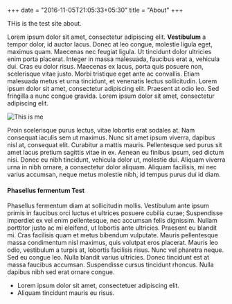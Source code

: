 +++
date = "2016-11-05T21:05:33+05:30"
title = "About"
+++
<!-- <embed type="text/html" src="https://photos.morreene.com/" style="width:100%;height:100vh;"> -->
<!-- <embed type="text/html" src="https://photos.morreene.com/" width="800" height="500"> -->

THis is the test site about.

Lorem ipsum dolor sit amet, consectetur adipiscing elit. **Vestibulum** a tempor dolor, id auctor lacus. Donec at leo congue, molestie ligula eget, maximus quam. Maecenas nec feugiat ligula. Ut tincidunt dolor ultricies enim porta placerat. Integer in massa malesuada, faucibus erat a, vehicula dui. Cras eu dolor risus. Maecenas ex lacus, porta quis posuere non, scelerisque vitae justo. Morbi tristique eget ante ac convallis. Etiam malesuada metus et urna tincidunt, et venenatis lectus sollicitudin. Lorem ipsum dolor sit amet, consectetur adipiscing elit. Praesent at odio leo. Sed fringilla a nunc congue gravida. Lorem ipsum dolor sit amet, consectetur adipiscing elit.

![This is me][1]

Proin scelerisque purus lectus, vitae lobortis erat sodales at. Nam consequat iaculis sem ut maximus. Nunc sit amet ipsum viverra, dapibus nisl at, consequat elit. Curabitur a mattis mauris. Pellentesque sed purus sit amet lacus pretium sagittis vitae in ex. Aenean eu finibus ipsum, sed dictum nisi. Donec eu nibh tincidunt, vehicula dolor ut, molestie dui. Aliquam viverra urna in nibh ornare, a consectetur dolor aliquam. Aliquam facilisis, mi nec varius accumsan, neque metus molestie nibh, id tempus purus dui id diam.

#### Phasellus fermentum Test

Phasellus fermentum diam at sollicitudin mollis. Vestibulum ante ipsum primis in faucibus orci luctus et ultrices posuere cubilia curae; Suspendisse imperdiet ex vel enim pellentesque, nec accumsan felis dignissim. Nullam porttitor justo ac mi eleifend, ut lobortis ante ultricies. Praesent eu blandit mi. Cras facilisis quam et metus bibendum vulputate. Mauris pellentesque massa condimentum nisl maximus, quis volutpat eros placerat. Mauris leo odio, vestibulum a turpis at, lobortis facilisis risus. Nunc vel pharetra neque. Sed eu congue leo. Nulla blandit varius ultricies. Donec tincidunt est at massa faucibus accumsan. Suspendisse cursus tincidunt rhoncus. Nulla dapibus nibh sed erat ornare congue.



* Lorem ipsum dolor sit amet, consectetuer adipiscing elit.
* Aliquam tincidunt mauris eu risus.

[1]: /img/run.jpg
